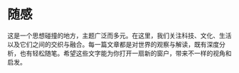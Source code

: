 # 随感
<p class="ripple-bg italic">
这是一个思想碰撞的地方，主题广泛而多元。在这里，我们关注科技、文化、生活以及它们之间的交织与融合。每一篇文章都是对世界的观察与解读，既有深度分析，也有轻松随笔。希望这些文字能为你打开一扇新的窗户，带来不一样的视角和启发。
</p>

